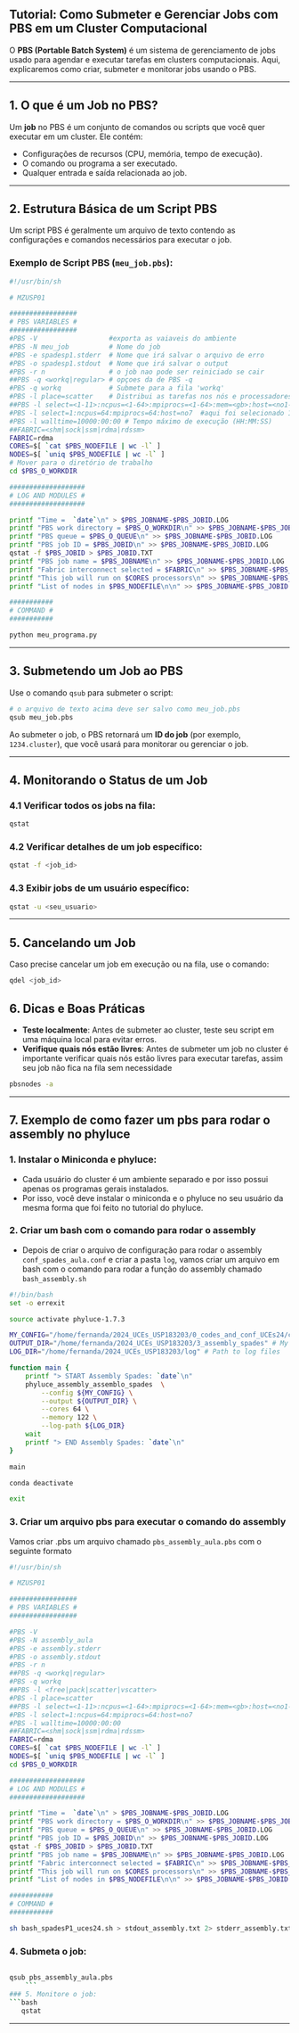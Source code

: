 ## Tutorial: Como Submeter e Gerenciar Jobs com PBS em um Cluster Computacional

O **PBS (Portable Batch System)** é um sistema de gerenciamento de jobs usado para agendar e executar tarefas em clusters computacionais. Aqui, explicaremos como criar, submeter e monitorar jobs usando o PBS.

---

## **1. O que é um Job no PBS?**
Um **job** no PBS é um conjunto de comandos ou scripts que você quer executar em um cluster. Ele contém:
- Configurações de recursos (CPU, memória, tempo de execução).
- O comando ou programa a ser executado.
- Qualquer entrada e saída relacionada ao job.

---

## **2. Estrutura Básica de um Script PBS**
Um script PBS é geralmente um arquivo de texto contendo as configurações e comandos necessários para executar o job.

### Exemplo de Script PBS (`meu_job.pbs`):
```bash
#!/usr/bin/sh

# MZUSP01

#################
# PBS VARIABLES #
#################
#PBS -V                  #exporta as vaiaveis do ambiente
#PBS -N meu_job          # Nome do job
#PBS -e spadesp1.stderr  # Nome que irá salvar o arquivo de erro
#PBS -o spadesp1.stdout  # Nome que irá salvar o output
#PBS -r n				 # o job nao pode ser reiniciado se cair
##PBS -q <workq|regular> # opçoes da de PBS -q
#PBS -q workq            # Submete para a fila 'workq'
#PBS -l place=scatter    # Distribui as tarefas nos nós e processadores selecionados
##PBS -l select=<1-11>:ncpus=<1-64>:mpiprocs=<1-64>:mem=<gb>:host=<no1-no11> #opçoes disponíveis no cluster
#PBS -l select=1:ncpus=64:mpiprocs=64:host=no7  #aqui foi selecionado 1 nó, 64 processadores e o nó 7 especificamente
#PBS -l walltime=10000:00:00 # Tempo máximo de execução (HH:MM:SS)
##FABRIC=<shm|sock|ssm|rdma|rdssm>
FABRIC=rdma
CORES=$[ `cat $PBS_NODEFILE | wc -l` ]
NODES=$[ `uniq $PBS_NODEFILE | wc -l` ]
# Mover para o diretório de trabalho
cd $PBS_O_WORKDIR

###################
# LOG AND MODULES #
###################

printf "Time =  `date`\n" > $PBS_JOBNAME-$PBS_JOBID.LOG
printf "PBS work directory = $PBS_O_WORKDIR\n" >> $PBS_JOBNAME-$PBS_JOBID.LOG
printf "PBS queue = $PBS_O_QUEUE\n" >> $PBS_JOBNAME-$PBS_JOBID.LOG
printf "PBS job ID = $PBS_JOBID\n" >> $PBS_JOBNAME-$PBS_JOBID.LOG
qstat -f $PBS_JOBID > $PBS_JOBID.TXT
printf "PBS job name = $PBS_JOBNAME\n" >> $PBS_JOBNAME-$PBS_JOBID.LOG 
printf "Fabric interconnect selected = $FABRIC\n" >> $PBS_JOBNAME-$PBS_JOBID.LOG
printf "This job will run on $CORES processors\n" >> $PBS_JOBNAME-$PBS_JOBID.LOG
printf "List of nodes in $PBS_NODEFILE\n\n" >> $PBS_JOBNAME-$PBS_JOBID.LOG

###########
# COMMAND #
###########

python meu_programa.py
````
---

## **3. Submetendo um Job ao PBS**

Use o comando `qsub` para submeter o script:
```bash
# o arquivo de texto acima deve ser salvo como meu_job.pbs 
qsub meu_job.pbs
```

Ao submeter o job, o PBS retornará um **ID do job** (por exemplo, `1234.cluster`), que você usará para monitorar ou gerenciar o job.

---

## **4. Monitorando o Status de um Job**

### 4.1 Verificar todos os jobs na fila:
```bash
qstat
```

### 4.2 Verificar detalhes de um job específico:
```bash
qstat -f <job_id>
```

### 4.3 Exibir jobs de um usuário específico:
```bash
qstat -u <seu_usuario>
```

---

## **5. Cancelando um Job**

Caso precise cancelar um job em execução ou na fila, use o comando:
```bash
qdel <job_id>
```

## **6. Dicas e Boas Práticas**
- **Teste localmente**: Antes de submeter ao cluster, teste seu script em uma máquina local para evitar erros.
- **Verifique quais nós estão livres**: Antes de submeter um job no cluster é importante verificar quais nós estão livres para executar tarefas, assim seu job não fica na fila sem necessidade
``` bash
pbsnodes -a
````
---

## **7. Exemplo de como fazer um pbs para rodar o assembly no phyluce**

### 1. Instalar o Miniconda e phyluce:
- Cada usuário do cluster é um ambiente separado e por isso possui apenas os programas gerais instalados.
- Por isso, você deve instalar o miniconda e o phyluce no seu usuário da mesma forma que foi feito no tutorial do phyluce.

### 2. Criar um bash com o comando para rodar o assembly
- Depois de criar o arquivo de configuração para rodar o assembly `conf_spades_aula.conf` e criar a pasta `log`, vamos criar um arquivo em bash com o comando para rodar a função do assembly chamado `bash_assembly.sh`


```bash
#!/bin/bash
set -o errexit

source activate phyluce-1.7.3

MY_CONFIG="/home/fernanda/2024_UCEs_USP183203/0_codes_and_conf_UCEs24/conf_spades_aula.conf" # My configuration file
OUTPUT_DIR="/home/fernanda/2024_UCEs_USP183203/3_assembly_spades" # My output directory
LOG_DIR="/home/fernanda/2024_UCEs_USP183203/log" # Path to log files

function main {
	printf "> START Assembly Spades: `date`\n"
	phyluce_assembly_assemblo_spades  \
		--config ${MY_CONFIG} \
		--output ${OUTPUT_DIR} \
		--cores 64 \
		--memory 122 \
		--log-path ${LOG_DIR}
	wait
	printf "> END Assembly Spades: `date`\n"
}

main

conda deactivate

exit
````
### 3. Criar um arquivo pbs para executar o comando do assembly
Vamos criar .pbs um arquivo chamado `pbs_assembly_aula.pbs` com o seguinte formato

```bash
#!/usr/bin/sh

# MZUSP01

#################
# PBS VARIABLES #
#################

#PBS -V
#PBS -N assembly_aula
#PBS -e assembly.stderr
#PBS -o assembly.stdout
#PBS -r n
##PBS -q <workq|regular>
#PBS -q workq
##PBS -l <free|pack|scatter|vscatter>
#PBS -l place=scatter
##PBS -l select=<1-11>:ncpus=<1-64>:mpiprocs=<1-64>:mem=<gb>:host=<no1-no11>
#PBS -l select=1:ncpus=64:mpiprocs=64:host=no7
#PBS -l walltime=10000:00:00
##FABRIC=<shm|sock|ssm|rdma|rdssm>
FABRIC=rdma
CORES=$[ `cat $PBS_NODEFILE | wc -l` ]
NODES=$[ `uniq $PBS_NODEFILE | wc -l` ]
cd $PBS_O_WORKDIR

###################
# LOG AND MODULES #
###################

printf "Time =  `date`\n" > $PBS_JOBNAME-$PBS_JOBID.LOG
printf "PBS work directory = $PBS_O_WORKDIR\n" >> $PBS_JOBNAME-$PBS_JOBID.LOG
printf "PBS queue = $PBS_O_QUEUE\n" >> $PBS_JOBNAME-$PBS_JOBID.LOG
printf "PBS job ID = $PBS_JOBID\n" >> $PBS_JOBNAME-$PBS_JOBID.LOG
qstat -f $PBS_JOBID > $PBS_JOBID.TXT
printf "PBS job name = $PBS_JOBNAME\n" >> $PBS_JOBNAME-$PBS_JOBID.LOG 
printf "Fabric interconnect selected = $FABRIC\n" >> $PBS_JOBNAME-$PBS_JOBID.LOG
printf "This job will run on $CORES processors\n" >> $PBS_JOBNAME-$PBS_JOBID.LOG
printf "List of nodes in $PBS_NODEFILE\n\n" >> $PBS_JOBNAME-$PBS_JOBID.LOG

###########
# COMMAND #
###########

sh bash_spadesP1_uces24.sh > stdout_assembly.txt 2> stderr_assembly.txt

```

### 4. Submeta o job:
```bash

qsub pbs_assembly_aula.pbs
    ```
### 5. Monitore o job:
```bash
   qstat
```

---

